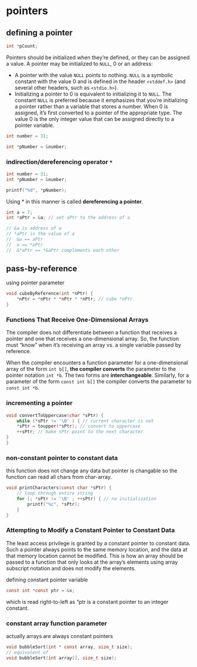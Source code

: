 # pointers

## defining a pointer

```C
int *pCount;
```

Pointers should be initialized when they’re defined, or they can be assigned a value.
A pointer may be initialized to `NULL`, 0 or an address:

- A pointer with the value `NULL` points to nothing. `NULL` is a symbolic constant
with the value 0 and is defined in the header
`<stddef.h>` (and several other headers, such as
`<stdio.h>`).
- Initializing a pointer to 0 is equivalent to
initializing it to `NULL`. The constant
`NULL` is preferred because it emphasizes that you’re
initializing a pointer rather
than a variable that stores a number. When 0 is
assigned, it’s first converted
to a pointer of the appropriate type. The value 0 is
the only integer value that
can be assigned directly to a pointer variable.

```C
int number = 31;

int *pNumber = &number;
```

### indirection/dereferencing operator `*`

```C
int number = 31;
int *pNumber = &number;

printf("%d", *pNumber);
```

Using \* in this manner is called **dereferencing a pointer**.

```C
int a = 7;
int *aPtr = &a; // set aPtr to the address of a

// &a is address of a
// *aPtr is the value of a
//  &a == aPtr
//  a == *aPtr
//  &*aPtr == *&aPtr complements each other
```

## pass-by-reference

using pointer parameter

```C
void cubeByReference(int *nPtr) {
    *nPtr = *nPtr * *nPtr * *nPtr; // cube *nPtr
}
```

### Functions That Receive One-Dimensional Arrays

The compiler does not differentiate between a function
that receives a pointer and one that receives a
one-dimensional array. So, the function
must “know” when it’s receiving an array vs. a single
variable passed by reference.

When the compiler encounters a function parameter for
a one-dimensional array of the form
`int b[]`, **the compiler converts** the parameter to
the pointer notation `int *b`. The two forms are
**interchangeable**. Similarly, for a parameter of the
form `const int b[]` the compiler converts the
parameter to `const int *b`.

### incrementing a pointer

```C
void convertToUppercase(char *sPtr) {
    while (*sPtr != '\0' ) { // current character is not
    *sPtr = toupper(*sPtr); // convert to uppercase
    ++sPtr; // make sPtr point to the next character
}
}
```

### non-constant pointer to constant data

this function does not change any data but pointer is changable so the function can read all chars from char-array.

```C
void printCharacters(const char *sPtr) {
    // loop through entire string
    for (; *sPtr != '\0' ; ++sPtr) { // no initialization
        printf("%c", *sPtr);
    }
}
```

### Attempting to Modify a Constant Pointer to Constant Data

The least access privilege is granted by a constant
pointer to constant data. Such a pointer always points
to the same memory location, and the data at that
memory location cannot be modified. This is how an
array should be passed to a function that only
looks at the array’s elements using array subscript
notation and does not modify the elements.

defining constant pointer variable

```C
const int *const ptr = &x;
```

which is read right-to-left as “ptr is a constant pointer to an integer constant.

### constant array function parameter

actually arrays are always constant pointers

```C
void bubbleSort(int * const array, size_t size);
// equivalent of
void bubbleSort(int array[], size_t size);
```
